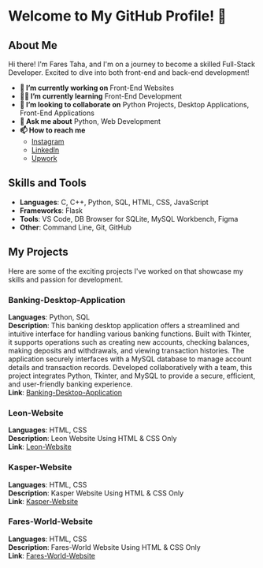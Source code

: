 # Welcome to My GitHub Profile! 👋

## About Me

Hi there! I'm Fares Taha, and I'm on a journey to become a skilled Full-Stack Developer. Excited to dive into both front-end and back-end development!

- **💼 I’m currently working on** Front-End Websites
- **🧑‍💻 I’m currently learning** Front-End Development
- **🤝 I’m looking to collaborate on** Python Projects, Desktop Applications, Front-End Applications
- **💬 Ask me about** Python, Web Development
- **📫 How to reach me**
  - [Instagram](https://www.instagram.com/farestaha_)
  - [LinkedIn](https://www.linkedin.com/in/fares-taha)
  - [Upwork](https://www.upwork.com/freelancers/~01adc99453cde46643?mp_source=share)

## Skills and Tools

- **Languages**: C, C++, Python, SQL, HTML, CSS, JavaScript
- **Frameworks**: Flask
- **Tools**: VS Code, DB Browser for SQLite, MySQL Workbench, Figma
- **Other**: Command Line, Git, GitHub

## My Projects

Here are some of the exciting projects I've worked on that showcase my skills and passion for development.

### Banking-Desktop-Application

**Languages**: Python, SQL  
**Description**: This banking desktop application offers a streamlined and intuitive interface for handling various banking functions. Built with Tkinter, it supports operations such as creating new accounts, checking balances, making deposits and withdrawals, and viewing transaction histories. The application securely interfaces with a MySQL database to manage account details and transaction records. Developed collaboratively with a team, this project integrates Python, Tkinter, and MySQL to provide a secure, efficient, and user-friendly banking experience.  
**Link**: [Banking-Desktop-Application](https://github.com/Mohamed-Geweida/Bank-Project/)

### Leon-Website

**Languages**: HTML, CSS  
**Description**: Leon Website Using HTML & CSS Only  
**Link**: [Leon-Website](https://fares-taha.github.io/Leon/)

### Kasper-Website

**Languages**: HTML, CSS  
**Description**: Kasper Website Using HTML & CSS Only  
**Link**: [Kasper-Website](https://fares-taha.github.io/Kasper/)

### Fares-World-Website

**Languages**: HTML, CSS  
**Description**: Fares-World Website Using HTML & CSS Only  
**Link**: [Fares-World-Website](https://fares-taha.github.io/Fares-World/)
